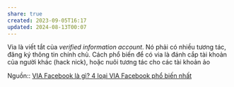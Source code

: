 ```yaml
---
share: true
created: 2023-09-05T16:17
updated: 2024-08-13T00:07
---
```

Via là viết tắt của *verified information account*. Nó phải có nhiều tương tác, đăng ký thông tin chính chủ. Cách phổ biến để có via là đánh cắp tài khoản của người khác (hack nick), hoặc nuôi tương tác cho các tài khoản ảo

Nguồn:: [VIA Facebook là gì? 4 loại VIA Facebook phổ biến nhất](https://www.sapo.vn/blog/via-facebook-la-gi)

